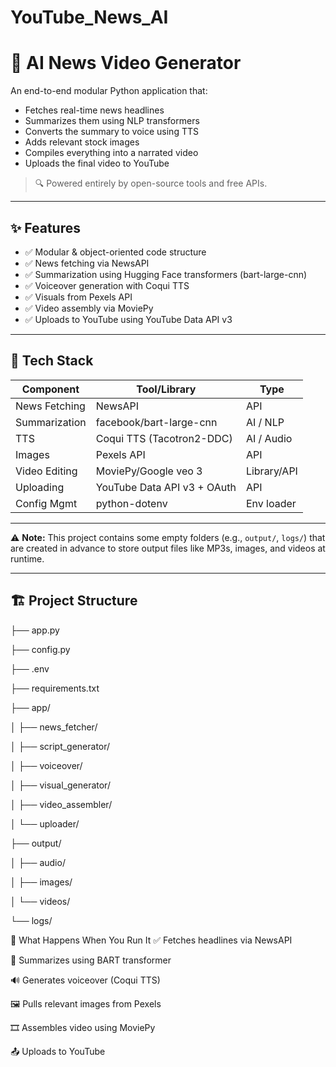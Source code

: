 # YouTube_News_AI
# 📰 AI News Video Generator

An end-to-end modular Python application that:
- Fetches real-time news headlines
- Summarizes them using NLP transformers
- Converts the summary to voice using TTS
- Adds relevant stock images
- Compiles everything into a narrated video
- Uploads the final video to YouTube

> 🔍 Powered entirely by open-source tools and free APIs.

---

## ✨ Features

- ✅ Modular & object-oriented code structure
- ✅ News fetching via NewsAPI
- ✅ Summarization using Hugging Face transformers (bart-large-cnn)
- ✅ Voiceover generation with Coqui TTS
- ✅ Visuals from Pexels API
- ✅ Video assembly via MoviePy
- ✅ Uploads to YouTube using YouTube Data API v3

---

## 🧠 Tech Stack

| Component         | Tool/Library                      | Type        |
|------------------|------------------------------------|-------------|
| News Fetching    | NewsAPI                            | API         |
| Summarization    | facebook/bart-large-cnn            | AI / NLP    |
| TTS              | Coqui TTS (Tacotron2-DDC)          | AI / Audio  |
| Images           | Pexels API                         | API         |
| Video Editing    | MoviePy/Google veo 3               | Library/API |
| Uploading        | YouTube Data API v3 + OAuth        | API         |
| Config Mgmt      | python-dotenv                      | Env loader  |

---

⚠️ **Note:** This project contains some empty folders (e.g., `output/`, `logs/`) that are created in advance to store output files like MP3s, images, and videos at runtime.

---

## 🏗️ Project Structure

├── app.py

├── config.py

├── .env

├── requirements.txt

├── app/

│ ├── news_fetcher/

│ ├── script_generator/

│ ├── voiceover/

│ ├── visual_generator/

│ ├── video_assembler/

│ └── uploader/

├── output/

│ ├── audio/

│ ├── images/

│ └── videos/

└── logs/

🚀 What Happens When You Run It
✅ Fetches headlines via NewsAPI

🧠 Summarizes using BART transformer

🔊 Generates voiceover (Coqui TTS)

🖼️ Pulls relevant images from Pexels

🎞️ Assembles video using MoviePy

📤 Uploads to YouTube
